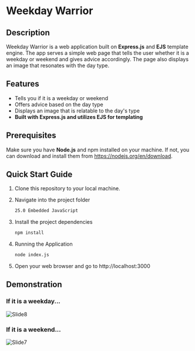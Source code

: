 # Weekday Warrior
## Description
Weekday Warrior is a web application built on **Express.js** and **EJS** template engine. The app serves a simple web page that tells the user whether it is a weekday or weekend and gives advice accordingly. The page also displays an image that resonates with the day type.

## Features
- Tells you if it is a weekday or weekend
- Offers advice based on the day type
- Displays an image that is relatable to the day's type
- **Built with Express.js and utilizes EJS for templating**

## Prerequisites

Make sure you have **Node.js** and npm installed on your machine. If not, you can download and install them from https://nodejs.org/en/download.

## Quick Start Guide

1. Clone this repository to your local machine.

2. Navigate into the project folder
    ```bash
    25.0 Embedded JavaScript
    ```

3. Install the project dependencies
    ```bash
    npm install
    ```

4. Running the Application
    ```bash
    node index.js
    ```

5. Open your web browser and go to http://localhost:3000

## Demonstration

### If it is a weekday...
![Slide8](https://github.com/z-q-ying/full_stack_web_development/assets/116849653/17d2cc70-623b-46c7-89ea-813ae575ba0d)

### If it is a weekend...
![Slide7](https://github.com/z-q-ying/full_stack_web_development/assets/116849653/7ace8ff8-cc14-405b-b486-d98012b1f090)


